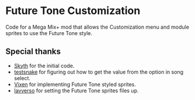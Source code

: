 # Future Tone Customization

Code for a Mega Mix+ mod that allows the Customization menu and module sprites to use the Future Tone style.

## Special thanks

 - [Skyth](https://github.com/blueskythlikesclouds) for the initial code.
 - [testsnake](https://github.com/testsnake) for figuring out how to get the value from the option in song select.
 - [Vixen](https://github.com/vixen256) for implementing Future Tone styled sprites.
 - [lavverso](https://github.com/lavencoder) for setting the Future Tone sprites files up.
